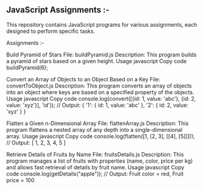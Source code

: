 ## JavaScript Assignments :-
This repository contains JavaScript programs for various assignments, each designed to perform specific tasks.

Assignments :-

Build Pyramid of Stars File: buildPyramid.js Description: This program builds a pyramid of stars based on a given height. Usage javascript Copy code buildPyramid(6);

Convert an Array of Objects to an Object Based on a Key File: convertToObject.js Description: This program converts an array of objects into an object where keys are based on a specified property of the objects. Usage javascript Copy code console.log(convert([{id: 1, value: 'abc'}, {id: 2, value: 'xyz'}], 'id')); // Output: { '1': { id: 1, value: 'abc' }, '2': { id: 2, value: 'xyz' } }

Flatten a Given n-Dimensional Array File: flattenArray.js Description: This program flattens a nested array of any depth into a single-dimensional array. Usage javascript Copy code console.log(flatten([1, [2, 3], [[4], [5]]])); // Output: [ 1, 2, 3, 4, 5 ]

Retrieve Details of Fruits by Name File: fruitsDetails.js Description: This program manages a list of fruits with properties (name, color, price per kg) and allows fast retrieval of details by fruit name. Usage javascript Copy code console.log(getDetails("apple")); // Output: Fruit color = red, Fruit price = 100
